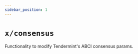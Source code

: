 ```yaml
---
sidebar_position: 1
---
```


# `x/consensus`

Functionality to modify Tendermint's ABCI consensus params.
